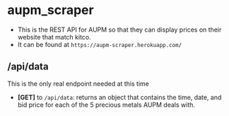 # aupm_scraper

- This is the REST API for AUPM so that they can display prices on their website that match kitco.
- It can be found at `https://aupm-scraper.herokuapp.com/`

## /api/data

This is the only real endpoint needed at this time

- **[GET]** to `/api/data`: returns an object that contains the time, date, and bid price for each of the 5 precious metals AUPM deals with.